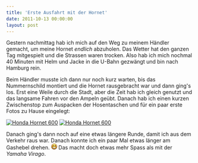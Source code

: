 ```yaml
---
title: 'Erste Ausfahrt mit der Hornet'
date: 2011-10-13 00:00:00 
layout: post
---
```

Gestern nachmittag hab ich mich auf den Weg zu meinem Händler gemacht,
um meine Hornet *endlich* abzuholen. Das Wetter hat den ganzen Tag
mitgespielt und die Strassen waren trocken. Also hab ich mich nochmal 40
Minuten mit Helm und Jacke in die U-Bahn gezwängt und bin nach Hamburg
rein.

Beim Händler musste ich dann nur noch kurz warten, bis das Nummernschild
montiert und die Hornet rausgebracht war und dann ging's los. Erst eine
Weile durch die Stadt, aber die Zeit hab ich gleich genutzt und das
langsame Fahren vor den Ampeln geübt. Danach hab ich einen kurzen
Zwischenstop zum Auspacken der Hosentaschen und für ein paar erste
Fotos zu Hause eingelegt:

<a href="http://www.flickr.com/photos/cringe/6237685885/" title="Honda Hornet 600 by cringe, on Flickr"><img src="http://farm7.static.flickr.com/6102/6237685885_47ff68d249_m.jpg" width="240" height="180" alt="Honda Hornet 600"></a>
<a href="http://www.flickr.com/photos/cringe/6238208876/" title="Honda Hornet 600 by cringe, on Flickr"><img src="http://farm7.static.flickr.com/6211/6238208876_5ff44ddfa8_m.jpg" width="180" height="240" alt="Honda Hornet 600"></a>

Danach ging's dann noch auf eine etwas längere Runde, damit ich aus dem
Verkehr raus war. Danach konnte ich ein paar Mal etwas länger am
Gashebel drehen. ![:-D](/img/emotes/face-grin.png) Das macht doch etwas
mehr Spass als mit der *Yamaha Virago*.
